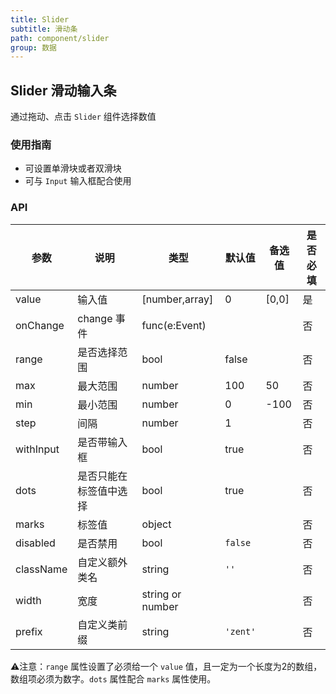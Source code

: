 ```yaml
---
title: Slider
subtitle: 滑动条
path: component/slider
group: 数据
---
```


## Slider 滑动输入条

通过拖动、点击 `Slider` 组件选择数值

### 使用指南

- 可设置单滑块或者双滑块
- 可与 `Input` 输入框配合使用

### API

| 参数           | 说明              | 类型            | 默认值      | 备选值                     | 是否必填 |
| ------------ | --------------- | ------------- | -------- | ----------------------- | ---- |
| value        | 输入值    | [number,array] |    0      |    [0,0]    | 是    |
| onChange     | change 事件        | func(e:Event) |          |                         | 否    |
| range        | 是否选择范围    | bool          |     false     |                         | 否    |
| max          | 最大范围     | number     | 100 | 50 | 否    |
| min          | 最小范围     | number     |  0  |   -100        | 否    |
| step         | 间隔 | number        |  1     |                 | 否    |
| withInput    | 是否带输入框            | bool          |       true   |                  | 否    |
| dots         | 是否只能在标签值中选择     | bool |       true   |                         | 否    |
| marks        | 标签值     | object |          |                         | 否    |
| disabled     | 是否禁用            | bool          | `false`  |                         | 否    |
| className    | 自定义额外类名         | string        | `''`     |                         | 否    |
| width    | 宽度         | string or number       |     |                         | 否    |
| prefix       | 自定义类前缀          | string        | `'zent'` |                         | 否    |

⚠️注意：`range` 属性设置了必须给一个 `value` 值，且一定为一个长度为2的数组，数组项必须为数字。`dots` 属性配合 `marks` 属性使用。
